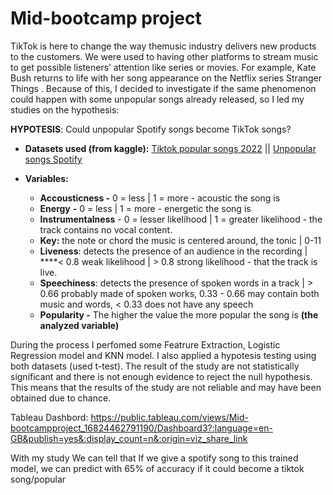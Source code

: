 # Mid-bootcamp project

TikTok is here to change the way themusic industry delivers new products to the customers.
We were used to having other platforms to stream music to get possible listeners’ attention like series or movies. For example, Kate Bush returns to life with her song appearance on the Netflix series Stranger Things .
Because of this, I decided to investigate if the same phenomenon could happen with some unpopular songs already released, so I led my studies on the hypothesis:

**HYPOTESIS**: Could unpopular Spotify songs become TikTok songs? 

- **Datasets used (from kaggle):**
[Tiktok popular songs 2022](https://www.kaggle.com/datasets/sveta151/tiktok-popular-songs-2022) || 
[Unpopular songs Spotify](https://www.kaggle.com/datasets/estienneggx/spotify-unpopular-songs)

- **Variables:**
    - **Accousticness -** 0 = less | 1 = more -  acoustic the song is
    - **Energy** **-** 0 = less | 1 = more -  energetic the song is
    - **Instrumentalness** - 0 = lesser likelihood | 1 =  greater likelihood  - the track contains no vocal content.
    - **Key:** the note or chord the music is centered around, the tonic | 0-11
    - **Liveness**: detects the presence of an audience in the recording  | ****< 0.8 weak likelihood | > 0.8  strong likelihood  - that the track is live.
    - **Speechiness**: detects the presence of spoken words in a track | > 0.66 probably made of spoken works,  0.33 - 0.66 may contain both music and words,  < 0.33 does not have any speech
    - **Popularity -** The higher the value the more popular the song is **(the analyzed variable)**

During the process I perfomed some Featrure Extraction, Logistic Regression model and KNN model. 
I also applied a hypotesis testing using both datasets (used t-test). The result of the study are not statistically significant and there is not enough evidence to reject the null hypothesis.  This means that the results of the study are not reliable and may have been obtained due to chance. 

Tableau Dashbord: https://public.tableau.com/views/Mid-bootcampproject_16824462791190/Dashboard3?:language=en-GB&publish=yes&:display_count=n&:origin=viz_share_link

With my study We can tell that If we give a spotify song to this trained model, we can predict with 65% of accuracy if it could become a tiktok song/popular


